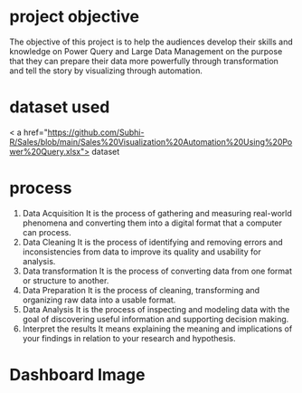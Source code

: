 # project objective
The objective of this project is to help the audiences develop their skills and knowledge on Power Query and Large Data Management on the purpose that they can prepare their data more powerfully through transformation and tell the story by visualizing through automation.

# dataset used
< a href="https://github.com/Subhi-R/Sales/blob/main/Sales%20Visualization%20Automation%20Using%20Power%20Query.xlsx"> dataset</a>

# process
1. Data Acquisition
       It is the process of gathering and measuring real-world phenomena and converting them into a digital format that a computer can process.
2. Data Cleaning
      It is the process of identifying and removing errors and inconsistencies from data to improve its quality and usability for analysis.
3. Data transformation
      It is the process of converting data from one format or structure to another.
4. Data Preparation
      It is the process of cleaning, transforming and organizing raw data into a usable format.
5. Data Analysis
      It is the process of inspecting and modeling data with the goal of discovering useful information and supporting decision making.
6. Interpret the results
      It means explaining the meaning and implications of your findings in relation to your research and hypothesis.

# Dashboard Image
<a href="https://github.com/Subhi-R/Sales/blob/main/Screenshot%202025-06-27%20130611.png">
